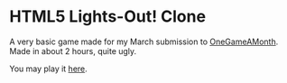 # HTML5 Lights-Out! Clone

A very basic game made for my March submission to [OneGameAMonth](http://www.onegameamonth.com). Made in about 2 hours, quite ugly.

You may play it [here](http://dl.dropbox.com/u/56192083/LightsOut/index.html).
